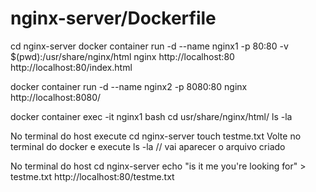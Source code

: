 # nginx-server/Dockerfile

cd nginx-server
docker container run -d --name nginx1 -p 80:80 -v $(pwd):/usr/share/nginx/html nginx
http://localhost:80
http://localhost:80/index.html

docker container run -d --name nginx2 -p 8080:80 nginx
http://localhost:8080/

docker container exec -it nginx1 bash
cd usr/share/nginx/html/
ls -la

No terminal do host execute
cd nginx-server
touch testme.txt
Volte no terminal do docker e execute
ls -la  // vai aparecer o arquivo criado

No terminal do host
cd nginx-server
echo "is it me you're looking for" > testme.txt
http://localhost:80/testme.txt
